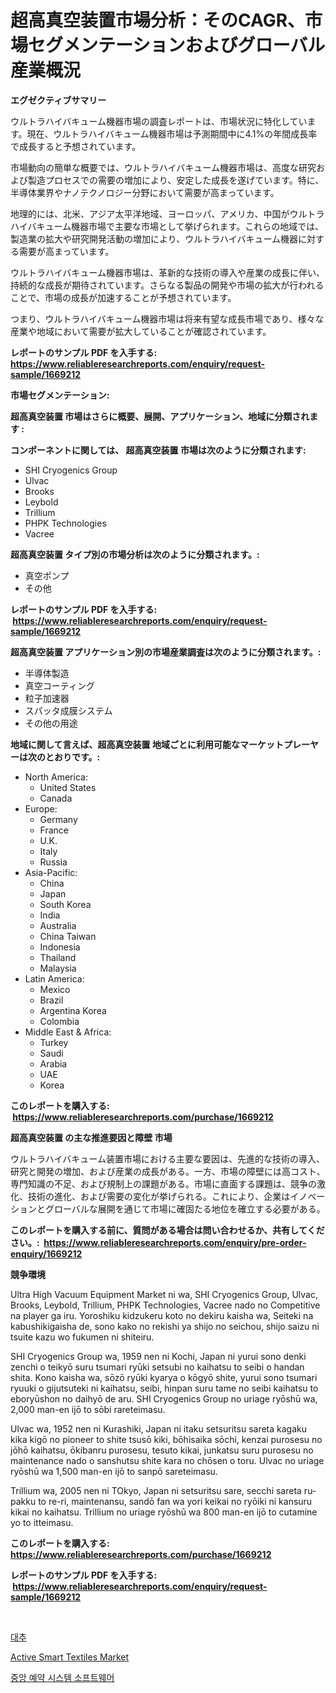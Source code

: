 <p><h1>超高真空装置市場分析：そのCAGR、市場セグメンテーションおよびグローバル産業概況</h1></p><p><strong>エグゼクティブサマリー</strong></p>
<p><p>ウルトラハイバキューム機器市場の調査レポートは、市場状況に特化しています。現在、ウルトラハイバキューム機器市場は予測期間中に4.1%の年間成長率で成長すると予想されています。</p><p>市場動向の簡単な概要では、ウルトラハイバキューム機器市場は、高度な研究および製造プロセスでの需要の増加により、安定した成長を遂げています。特に、半導体業界やナノテクノロジー分野において需要が高まっています。</p><p>地理的には、北米、アジア太平洋地域、ヨーロッパ、アメリカ、中国がウルトラハイバキューム機器市場で主要な市場として挙げられます。これらの地域では、製造業の拡大や研究開発活動の増加により、ウルトラハイバキューム機器に対する需要が高まっています。</p><p>ウルトラハイバキューム機器市場は、革新的な技術の導入や産業の成長に伴い、持続的な成長が期待されています。さらなる製品の開発や市場の拡大が行われることで、市場の成長が加速することが予想されています。</p><p>つまり、ウルトラハイバキューム機器市場は将来有望な成長市場であり、様々な産業や地域において需要が拡大していることが確認されています。</p></p>
<p><strong>レポートのサンプル PDF を入手する: <a href="https://www.reliableresearchreports.com/enquiry/request-sample/1669212">https://www.reliableresearchreports.com/enquiry/request-sample/1669212</a></strong></p>
<p><strong>市場セグメンテーション:</strong></p>
<p><strong> 超高真空装置 市場はさらに概要、展開、アプリケーション、地域に分類されます :</strong></p>
<p><strong>コンポーネントに関しては、 超高真空装置 市場は次のように分類されます: &nbsp;</strong></p>
<p><ul><li>SHI Cryogenics Group</li><li>Ulvac</li><li>Brooks</li><li>Leybold</li><li>Trillium</li><li>PHPK Technologies</li><li>Vacree</li></ul></p>
<p><strong> 超高真空装置 タイプ別の市場分析は次のように分類されます。:</strong></p>
<p><ul><li>真空ポンプ</li><li>その他</li></ul></p>
<p><strong>レポートのサンプル PDF を入手する: &nbsp;<a href="https://www.reliableresearchreports.com/enquiry/request-sample/1669212">https://www.reliableresearchreports.com/enquiry/request-sample/1669212</a></strong></p>
<p><strong> 超高真空装置 アプリケーション別の市場産業調査は次のように分類されます。:</strong></p>
<p><ul><li>半導体製造</li><li>真空コーティング</li><li>粒子加速器</li><li>スパッタ成膜システム</li><li>その他の用途</li></ul></p>
<p><strong>地域に関して言えば、超高真空装置 地域ごとに利用可能なマーケットプレーヤーは次のとおりです。:</strong></p>
<p><ul>
    <li>
        North America:
        <ul>
            <li>United States</li>
            <li>Canada</li>
        </ul>
    </li>
    <li>
        Europe:
        <ul>
            <li>Germany</li>
            <li>France</li>
            <li>U.K.</li>
            <li>Italy</li>
            <li>Russia</li>
        </ul>
    </li>
    <li>
        Asia-Pacific:
        <ul>
            <li>China</li>
            <li>Japan</li>
            <li>South Korea</li>
            <li>India</li>
            <li>Australia</li>
            <li>China Taiwan</li>
            <li>Indonesia</li>
            <li>Thailand</li>
            <li>Malaysia</li>
        </ul>
    </li>
    <li>
        Latin America:
        <ul>
            <li>Mexico</li>
            <li>Brazil</li>
            <li>Argentina Korea</li>
            <li>Colombia</li>
        </ul>
    </li>
    <li>
        Middle East & Africa:
        <ul>
            <li>Turkey</li>
            <li>Saudi</li>
            <li>Arabia</li>
            <li>UAE</li>
            <li>Korea</li>
        </ul>
    </li>
    </ul></p>
<p><strong>このレポートを購入する: &nbsp;<a href="https://www.reliableresearchreports.com/purchase/1669212">https://www.reliableresearchreports.com/purchase/1669212</a></strong></p>
<p><strong>超高真空装置 の主な推進要因と障壁 市場</strong></p>
<p><p>ウルトラハイバキューム装置市場における主要な要因は、先進的な技術の導入、研究と開発の増加、および産業の成長がある。一方、市場の障壁には高コスト、専門知識の不足、および規制上の課題がある。市場に直面する課題は、競争の激化、技術の進化、および需要の変化が挙げられる。これにより、企業はイノベーションとグローバルな展開を通じて市場に確固たる地位を確立する必要がある。</p></p>
<p><strong>このレポートを購入する前に、質問がある場合は問い合わせるか、共有してください。:&nbsp; <a href="https://www.reliableresearchreports.com/enquiry/pre-order-enquiry/1669212">https://www.reliableresearchreports.com/enquiry/pre-order-enquiry/1669212</a></strong></p>
<p><strong>競争環境</strong></p>
<p><p>Ultra High Vacuum Equipment Market ni wa, SHI Cryogenics Group, Ulvac, Brooks, Leybold, Trillium, PHPK Technologies, Vacree nado no Competitive na player ga iru. Yoroshiku kidzukeru koto no dekiru kaisha wa, Seiteki na kabushikigaisha de, sono kako no rekishi ya shijo no seichou, shijo saizu ni tsuite kazu wo fukumen ni shiteiru. </p><p>SHI Cryogenics Group wa, 1959 nen ni Kochi, Japan ni yurui sono denki zenchi o teikyō suru tsumari ryūki setsubi no kaihatsu to seibi o handan shita. Kono kaisha wa, sōzō ryūki kyarya o kōgyō shite, yurui sono tsumari ryuuki o gijutsuteki ni kaihatsu, seibi, hinpan suru tame no seibi kaihatsu to eboryūshon no daihyō de aru. SHI Cryogenics Group no uriage ryōshū wa, 2,000 man-en ijō to sōbi rareteimasu.</p><p>Ulvac wa, 1952 nen ni Kurashiki, Japan ni itaku setsuritsu sareta kagaku kika kigō no pioneer to shite tsusō kiki, bōhisaika sōchi, kenzai purosesu no jōhō kaihatsu, ōkibanru purosesu, tesuto kikai, junkatsu suru purosesu no maintenance nado o sanshutsu shite kara no chōsen o toru. Ulvac no uriage ryōshū wa 1,500 man-en ijō to sanpō sareteimasu.</p><p>Trillium wa, 2005 nen ni TOkyo, Japan ni setsuritsu sare, secchi sareta ru-pakku to re-ri, maintenansu, sandō fan wa yori keikai no ryōiki ni kansuru kikai no kaihatsu. Trillium no uriage ryōshū wa 800 man-en ijō to cutamine yo to itteimasu.</p></p>
<p><strong>このレポートを購入する: &nbsp; <a href="https://www.reliableresearchreports.com/purchase/1669212">https://www.reliableresearchreports.com/purchase/1669212</a></strong></p>
<p><strong>レポートのサンプル PDF を入手する: &nbsp;<a href="https://www.reliableresearchreports.com/enquiry/request-sample/1669212">https://www.reliableresearchreports.com/enquiry/request-sample/1669212</a></strong><strong></strong></p>
<p>&nbsp;</p>
<p><p><a href="https://github.com/WilburKihn5676/Market-Research-Report-List-1/blob/main/781158315255.md">대추</a></p><p><a href="https://five-trouble-98a.notion.site/Active-Smart-Textiles-Market-A-Comprehensive-Report-of-its-Market-Share-Growth-Trends-2024-2031-4c785405da0545bca6813b9195b2f904">Active Smart Textiles Market</a></p><p><a href="https://github.com/wallacBahrtyinger567686/Market-Research-Report-List-1/blob/main/894581715256.md">중앙 예약 시스템 소프트웨어</a></p></p>